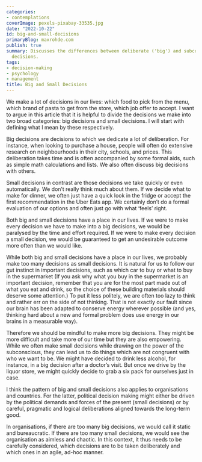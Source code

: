 ```yaml
---
categories:
- contemplations
coverImage: pexels-pixabay-33535.jpg
date: "2022-10-22"
id: big-and-small-decisions
primaryBlog: maxrohde.com
publish: true
summary: Discusses the differences between deliberate ('big') and subconsious ('small')
  decisions.
tags:
- decision-making
- psychology
- management
title: Big and Small Decisions
---
```


We make a lot of decisions in our lives: which food to pick from the menu, which brand of pasta to get from the store, which job offer to accept. I want to argue in this article that it is helpful to divide the decisions we make into two broad categories: big decisions and small decisions. I will start with defining what I mean by these respectively.

Big decisions are decisions to which we dedicate a lot of deliberation. For instance, when looking to purchase a house, people will often do extensive research on neighbourhoods in their city, schools, and prices. This deliberation takes time and is often accompanied by some formal aids, such as simple math calculations and lists. We also often discuss big decisions with others.

Small decisions in contrast are those decisions we take quickly or even automatically. We don’t really think much about them. If we decide what to make for dinner, we often just have a quick look in the fridge or accept the first recommendation in the Uber Eats app. We certainly don’t do a formal evaluation of our options and often just go with what ‘feels’ right.

Both big and small decisions have a place in our lives. If we were to make every decision we have to make into a big decisions, we would be paralysed by the time and effort required. If we were to make every decision a small decision, we would be guaranteed to get an undesirable outcome more often than we would like.

While both big and small decisions have a place in our lives, we probably make too many decisions as small decisions. It is natural for us to follow our gut instinct in important decisions, such as which car to buy or what to buy in the supermarket (If you ask why what you buy in the supermarket is an important decision, remember that you are for the most part made out of what you eat and drink, so the choice of these building materials should deserve some attention.) To put it less politely, we are often too lazy to think and rather err on the side of not thinking. That is not exactly our fault since our brain has been adapted to conserve energy wherever possible (and yes, thinking hard about a new and formal problem does use energy in our brains in a measurable way).

Therefore we should be mindful to make more big decisions. They might be more difficult and take more of our time but they are also empowering. While we often make small decisions while drawing on the power of the subconscious, they can lead us to do things which are not congruent with who we want to be. We might have decided to drink less alcohol, for instance, in a big decision after a doctor’s visit. But once we drive by the liquor store, we might quickly decide to grab a six pack for ourselves just in case.

I think the pattern of big and small decisions also applies to organisations and countries. For the latter, political decision making might either be driven by the political demands and forces of the present (small decisions) or by careful, pragmatic and logical deliberations aligned towards the long-term good.

In organisations, if there are too many big decisions, we would call it static and bureaucratic. If there are too many small decisions, we would see the organisation as aimless and chaotic. In this context, it thus needs to be carefully considered, which decisions are to be taken deliberately and which ones in an agile, ad-hoc manner.